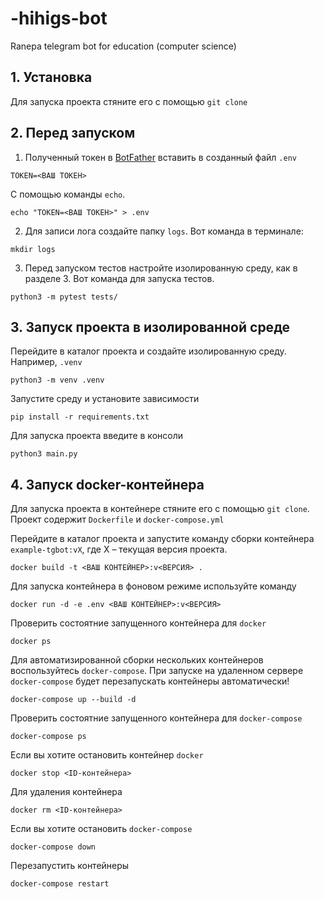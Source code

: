 # -hihigs-bot

Ranepa telegram bot for education (computer science)

## 1. Установка

Для запуска проекта стяните его с помощью `git clone`

## 2. Перед запуском

1. Полученный токен в [BotFather](https://t.me/BotFather) вставить в созданный файл `.env`

```
TOKEN=<ВАШ ТОКЕН>
```

С помощью команды `echo`.

```
echo "TOKEN=<ВАШ ТОКЕН>" > .env
```

2. Для записи лога создайте папку `logs`. Вот команда в терминале:

```
mkdir logs
```

3. Перед запуском тестов настройте изолированную среду, как в разделе 3. Вот команда для запуска тестов.

```
python3 -m pytest tests/
```

## 3. Запуск проекта в изолированной среде

Перейдите в каталог проекта и создайте изолированную среду. Например, `.venv`

```
python3 -m venv .venv
```

Запустите среду и установите зависимости
   
```
pip install -r requirements.txt
```

Для запуска проекта введите в консоли

```
python3 main.py
```
## 4. Запуск docker-контейнера

Для запуска проекта в контейнере стяните его с помощью `git clone`. Проект содержит `Dockerfile` и `docker-compose.yml`

Перейдите в каталог проекта и запустите команду сборки контейнера `example-tgbot:vX`, где X – текущая версия проекта.

```
docker build -t <ВАШ КОНТЕЙНЕР>:v<ВЕРСИЯ> .
```
Для запуска контейнера в фоновом режиме используйте команду

```
docker run -d -e .env <ВАШ КОНТЕЙНЕР>:v<ВЕРСИЯ>
```

Проверить состоятние запущенного контейнера для `docker`

```
docker ps
```

Для автоматизированной сборки нескольких контейнеров воспользуйтесь `docker-compose`. При запуске на удаленном сервере `docker-compose` будет перезапускать контейнеры автоматически!

```
docker-compose up --build -d
```

Проверить состоятние запущенного контейнера для `docker-compose`

```
docker-compose ps
```

Если вы хотите остановить контейнер `docker`

```
docker stop <ID-контейнера>
```

Для удаления контейнера

```
docker rm <ID-контейнера>
```

Если вы хотите остановить `docker-compose`

```
docker-compose down
```

Перезапустить контейнеры

```
docker-compose restart
```
